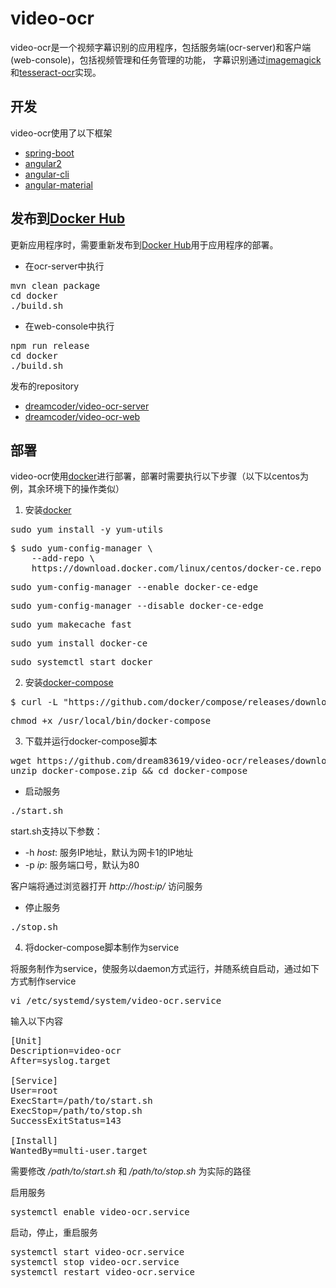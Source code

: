# video-ocr
video-ocr是一个视频字幕识别的应用程序，包括服务端(ocr-server)和客户端(web-console)，包括视频管理和任务管理的功能，
字幕识别通过[imagemagick](https://www.imagemagick.org)和[tesseract-ocr](https://github.com/tesseract-ocr/tesseract)实现。

## 开发
video-ocr使用了以下框架

* [spring-boot](https://projects.spring.io/spring-boot/)
* [angular2](https://angular.io/)
* [angular-cli](http://cli.angular.io/)
* [angular-material](https://material.angular.io/)

## 发布到[Docker Hub](https://hub.docker.com/)
更新应用程序时，需要重新发布到[Docker Hub](https://hub.docker.com/)用于应用程序的部署。

* 在ocr-server中执行
<pre>
mvn clean package
cd docker
./build.sh
</pre>

* 在web-console中执行
<pre>
npm run release
cd docker
./build.sh
</pre>

发布的repository
* [dreamcoder/video-ocr-server](https://hub.docker.com/r/dreamcoder/video-ocr-server/)
* [dreamcoder/video-ocr-web](https://hub.docker.com/r/dreamcoder/video-ocr-web/)

## 部署
video-ocr使用[docker](https://www.docker.com/)进行部署，部署时需要执行以下步骤（以下以centos为例，其余环境下的操作类似）
1. 安装[docker](https://docs.docker.com/engine/installation/linux/centos/)

<pre>
sudo yum install -y yum-utils
</pre>
<pre>
$ sudo yum-config-manager \
    --add-repo \
    https://download.docker.com/linux/centos/docker-ce.repo
</pre>
<pre>
sudo yum-config-manager --enable docker-ce-edge
</pre>
<pre>
sudo yum-config-manager --disable docker-ce-edge
</pre>
<pre>
sudo yum makecache fast
</pre>
<pre>
sudo yum install docker-ce
</pre>
<pre>
sudo systemctl start docker
</pre>


2. 安装[docker-compose](https://docs.docker.com/compose/install/)

<pre>
$ curl -L "https://github.com/docker/compose/releases/download/1.11.2/docker-compose-$(uname -s)-$(uname -m)" -o /usr/local/bin/docker-compose
</pre>
<pre>
chmod +x /usr/local/bin/docker-compose
</pre>

3. 下载并运行docker-compose脚本

<pre>
wget https://github.com/dream83619/video-ocr/releases/download/v0.0.1/docker-compose.zip
unzip docker-compose.zip && cd docker-compose
</pre>

* 启动服务
<pre>
./start.sh
</pre>

start.sh支持以下参数：
* -h _host_: 服务IP地址，默认为网卡1的IP地址
* -p _ip_: 服务端口号，默认为80

客户端将通过浏览器打开 _http://host:ip/_ 访问服务

* 停止服务
<pre>
./stop.sh
</pre>


4. 将docker-compose脚本制作为service

将服务制作为service，使服务以daemon方式运行，并随系统自启动，通过如下方式制作service
<pre>
vi /etc/systemd/system/video-ocr.service
</pre>
输入以下内容
<pre>
[Unit]
Description=video-ocr
After=syslog.target

[Service]
User=root
ExecStart=/path/to/start.sh
ExecStop=/path/to/stop.sh
SuccessExitStatus=143

[Install]
WantedBy=multi-user.target
</pre>
需要修改 _/path/to/start.sh_ 和 _/path/to/stop.sh_ 为实际的路径

启用服务
<pre>
systemctl enable video-ocr.service
</pre>
启动，停止，重启服务
<pre>
systemctl start video-ocr.service
systemctl stop video-ocr.service
systemctl restart video-ocr.service
</pre>
